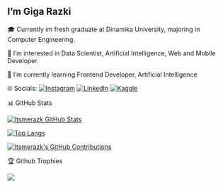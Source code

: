 
## I’m Giga Razki 
 🎓 Currently im fresh graduate at Dinamika University, majoring in Computer Engineering.
 
 👀 I’m interested in Data Scientist, Artificial Intelligence, Web and Mobile Developer.
 
 🌱 I’m currently learning Frontend Developer, Artificial Intelligence
 
🌐 Socials:
[![Instagram](https://img.shields.io/badge/Instagram-%23E4405F.svg?logo=Instagram&logoColor=white)](https://www.instagram.com/gigarazkiarianda/) 
[![LinkedIn](https://img.shields.io/badge/LinkedIn-%230077B5.svg?logo=linkedin&logoColor=white)](https://www.linkedin.com/in/gigarazkiarianda/)
[![Kaggle](https://img.shields.io/badge/Kaggle-035a7d?style=for-the-badge&logo=kaggle&logoColor=white)](https://www.kaggle.com/gigarazki)
           
📊 GitHub Stats

[![Itsmerazk GitHub Stats](https://github-readme-stats.vercel.app/api?username=itsmerazk&show_icons=true&theme=radical&include_all_commits=true&count_private=true)](https://github.com/itsmerazk)

[![Top Langs](https://github-readme-stats.vercel.app/api/top-langs/?username=itsmerazk&layout=compact&theme=radical)](https://github.com/itsmerazk)

[![Itsmerazk's GitHub Contributions](https://github-readme-streak-stats.herokuapp.com/?user=itsmerazk&theme=radical)](https://github.com/itsmerazk)


🏆 Github Trophies 

![](https://github-trophies.vercel.app/?username=itsmerazk)









